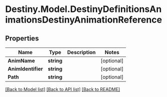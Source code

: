 # Destiny.Model.DestinyDefinitionsAnimationsDestinyAnimationReference

## Properties

Name | Type | Description | Notes
------------ | ------------- | ------------- | -------------
**AnimName** | **string** |  | [optional] 
**AnimIdentifier** | **string** |  | [optional] 
**Path** | **string** |  | [optional] 

[[Back to Model list]](../README.md#documentation-for-models) [[Back to API list]](../README.md#documentation-for-api-endpoints) [[Back to README]](../README.md)


